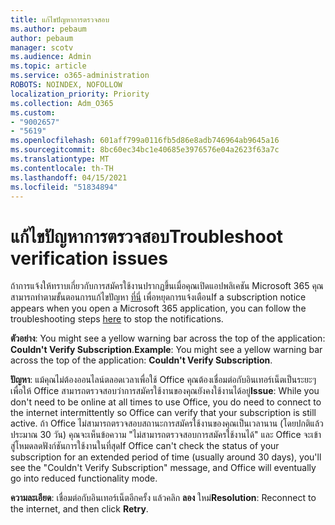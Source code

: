 ```yaml
---
title: แก้ไขปัญหาการตรวจสอบ
ms.author: pebaum
author: pebaum
manager: scotv
ms.audience: Admin
ms.topic: article
ms.service: o365-administration
ROBOTS: NOINDEX, NOFOLLOW
localization_priority: Priority
ms.collection: Adm_O365
ms.custom:
- "9002657"
- "5619"
ms.openlocfilehash: 601aff799a0116fb5d86e8adb746964ab9645a16
ms.sourcegitcommit: 8bc60ec34bc1e40685e3976576e04a2623f63a7c
ms.translationtype: MT
ms.contentlocale: th-TH
ms.lasthandoff: 04/15/2021
ms.locfileid: "51834894"
---
```

# <a name="troubleshoot-verification-issues"></a><span data-ttu-id="d9086-102">แก้ไขปัญหาการตรวจสอบ</span><span class="sxs-lookup"><span data-stu-id="d9086-102">Troubleshoot verification issues</span></span>

<span data-ttu-id="d9086-103">ถ้าการแจ้งให้ทราบเกี่ยวกับการสมัครใช้งานปรากฏขึ้นเมื่อคุณเปิดแอปพลิเคชัน Microsoft 365 คุณสามารถทําตามขั้นตอนการแก้ไขปัญหา [ที่นี่](https://support.office.com/article/a-subscription-notice-appears-when-i-open-a-microsoft-365-application-4cabe32c-f594-4c0e-9191-3d3ade10cceb) เพื่อหยุดการแจ้งเตือน</span><span class="sxs-lookup"><span data-stu-id="d9086-103">If a subscription notice appears when you open a Microsoft 365 application, you can follow the troubleshooting steps [here](https://support.office.com/article/a-subscription-notice-appears-when-i-open-a-microsoft-365-application-4cabe32c-f594-4c0e-9191-3d3ade10cceb) to stop the notifications.</span></span>

<span data-ttu-id="d9086-104">**ตัวอย่าง**: You might see a yellow warning bar across the top of the application: **Couldn't Verify Subscription**.</span><span class="sxs-lookup"><span data-stu-id="d9086-104">**Example**: You might see a yellow warning bar across the top of the application: **Couldn't Verify Subscription**.</span></span>

<span data-ttu-id="d9086-105">**ปัญหา**: แม้คุณไม่ต้องออนไลน์ตลอดเวลาเพื่อใช้ Office คุณต้องเชื่อมต่อกับอินเทอร์เน็ตเป็นระยะๆ เพื่อให้ Office สามารถตรวจสอบว่าการสมัครใช้งานของคุณยังคงใช้งานได้อยู่</span><span class="sxs-lookup"><span data-stu-id="d9086-105">**Issue**: While you don't need to be online at all times to use Office, you do need to connect to the internet intermittently so Office can verify that your subscription is still active.</span></span> <span data-ttu-id="d9086-106">ถ้า Office ไม่สามารถตรวจสอบสถานะการสมัครใช้งานของคุณเป็นเวลานาน (โดยปกติแล้วประมาณ 30 วัน) คุณจะเห็นข้อความ "ไม่สามารถตรวจสอบการสมัครใช้งานได้" และ Office จะเข้าสู่โหมดลดฟังก์ชันการใช้งานในที่สุด</span><span class="sxs-lookup"><span data-stu-id="d9086-106">If Office can't check the status of your subscription for an extended period of time (usually around 30 days), you'll see the "Couldn't Verify Subscription" message, and Office will eventually go into reduced functionality mode.</span></span>

<span data-ttu-id="d9086-107">**ความละเอียด**: เชื่อมต่อกับอินเทอร์เน็ตอีกครั้ง แล้วคลิก **ลอง** ใหม่</span><span class="sxs-lookup"><span data-stu-id="d9086-107">**Resolution**: Reconnect to the internet, and then click **Retry**.</span></span>
